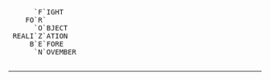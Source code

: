 <pre>
      `F`IGHT
    FO`R`
      `O`BJECT
 REALI`Z`ATION
     B`E`FORE
      `N`OVEMBER

</pre>
----
